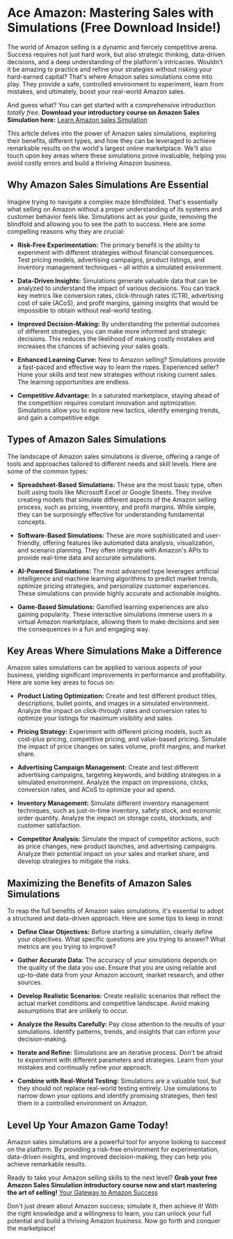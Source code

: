 # Ace Amazon: Mastering Sales with Simulations (Free Download Inside!)

The world of Amazon selling is a dynamic and fiercely competitive arena. Success requires not just hard work, but also strategic thinking, data-driven decisions, and a deep understanding of the platform's intricacies. Wouldn't it be amazing to practice and refine your strategies without risking your hard-earned capital? That's where Amazon sales simulations come into play. They provide a safe, controlled environment to experiment, learn from mistakes, and ultimately, boost your real-world Amazon sales.

And guess what? You can get started with a comprehensive introduction *totally free*.  **Download your introductory course on Amazon Sales Simulation here:** [Learn Amazon sales Simulation](https://udemywork.com/amazon-sales-simulation)

This article delves into the power of Amazon sales simulations, exploring their benefits, different types, and how they can be leveraged to achieve remarkable results on the world's largest online marketplace. We'll also touch upon key areas where these simulations prove invaluable, helping you avoid costly errors and build a thriving Amazon business.

## Why Amazon Sales Simulations Are Essential

Imagine trying to navigate a complex maze blindfolded. That's essentially what selling on Amazon without a proper understanding of its systems and customer behavior feels like. Simulations act as your guide, removing the blindfold and allowing you to see the path to success. Here are some compelling reasons why they are crucial:

*   **Risk-Free Experimentation:** The primary benefit is the ability to experiment with different strategies without financial consequences. Test pricing models, advertising campaigns, product listings, and inventory management techniques – all within a simulated environment.

*   **Data-Driven Insights:** Simulations generate valuable data that can be analyzed to understand the impact of various decisions. You can track key metrics like conversion rates, click-through rates (CTR), advertising cost of sale (ACoS), and profit margins, gaining insights that would be impossible to obtain without real-world testing.

*   **Improved Decision-Making:** By understanding the potential outcomes of different strategies, you can make more informed and strategic decisions. This reduces the likelihood of making costly mistakes and increases the chances of achieving your sales goals.

*   **Enhanced Learning Curve:** New to Amazon selling? Simulations provide a fast-paced and effective way to learn the ropes. Experienced seller? Hone your skills and test new strategies without risking current sales. The learning opportunities are endless.

*   **Competitive Advantage:** In a saturated marketplace, staying ahead of the competition requires constant innovation and optimization. Simulations allow you to explore new tactics, identify emerging trends, and gain a competitive edge.

## Types of Amazon Sales Simulations

The landscape of Amazon sales simulations is diverse, offering a range of tools and approaches tailored to different needs and skill levels. Here are some of the common types:

*   **Spreadsheet-Based Simulations:** These are the most basic type, often built using tools like Microsoft Excel or Google Sheets. They involve creating models that simulate different aspects of the Amazon selling process, such as pricing, inventory, and profit margins. While simple, they can be surprisingly effective for understanding fundamental concepts.

*   **Software-Based Simulations:** These are more sophisticated and user-friendly, offering features like automated data analysis, visualization, and scenario planning. They often integrate with Amazon's APIs to provide real-time data and accurate simulations.

*   **AI-Powered Simulations:** The most advanced type leverages artificial intelligence and machine learning algorithms to predict market trends, optimize pricing strategies, and personalize customer experiences. These simulations can provide highly accurate and actionable insights.

*   **Game-Based Simulations:** Gamified learning experiences are also gaining popularity. These interactive simulations immerse users in a virtual Amazon marketplace, allowing them to make decisions and see the consequences in a fun and engaging way.

## Key Areas Where Simulations Make a Difference

Amazon sales simulations can be applied to various aspects of your business, yielding significant improvements in performance and profitability. Here are some key areas to focus on:

*   **Product Listing Optimization:** Create and test different product titles, descriptions, bullet points, and images in a simulated environment. Analyze the impact on click-through rates and conversion rates to optimize your listings for maximum visibility and sales.

*   **Pricing Strategy:** Experiment with different pricing models, such as cost-plus pricing, competitive pricing, and value-based pricing. Simulate the impact of price changes on sales volume, profit margins, and market share.

*   **Advertising Campaign Management:** Create and test different advertising campaigns, targeting keywords, and bidding strategies in a simulated environment. Analyze the impact on impressions, clicks, conversion rates, and ACoS to optimize your ad spend.

*   **Inventory Management:** Simulate different inventory management techniques, such as just-in-time inventory, safety stock, and economic order quantity. Analyze the impact on storage costs, stockouts, and customer satisfaction.

*   **Competitor Analysis:** Simulate the impact of competitor actions, such as price changes, new product launches, and advertising campaigns. Analyze their potential impact on your sales and market share, and develop strategies to mitigate the risks.

## Maximizing the Benefits of Amazon Sales Simulations

To reap the full benefits of Amazon sales simulations, it's essential to adopt a structured and data-driven approach. Here are some tips to keep in mind:

*   **Define Clear Objectives:** Before starting a simulation, clearly define your objectives. What specific questions are you trying to answer? What metrics are you trying to improve?

*   **Gather Accurate Data:** The accuracy of your simulations depends on the quality of the data you use. Ensure that you are using reliable and up-to-date data from your Amazon account, market research, and other sources.

*   **Develop Realistic Scenarios:** Create realistic scenarios that reflect the actual market conditions and competitive landscape. Avoid making assumptions that are unlikely to occur.

*   **Analyze the Results Carefully:** Pay close attention to the results of your simulations. Identify patterns, trends, and insights that can inform your decision-making.

*   **Iterate and Refine:** Simulations are an iterative process. Don't be afraid to experiment with different parameters and strategies. Learn from your mistakes and continually refine your approach.

*   **Combine with Real-World Testing:** Simulations are a valuable tool, but they should not replace real-world testing entirely. Use simulations to narrow down your options and identify promising strategies, then test them in a controlled environment on Amazon.

## Level Up Your Amazon Game Today!

Amazon sales simulations are a powerful tool for anyone looking to succeed on the platform. By providing a risk-free environment for experimentation, data-driven insights, and improved decision-making, they can help you achieve remarkable results.

Ready to take your Amazon selling skills to the next level? **Grab your free Amazon Sales Simulation introductory course now and start mastering the art of selling!** [Your Gateway to Amazon Success](https://udemywork.com/amazon-sales-simulation)

Don't just dream about Amazon success; simulate it, then achieve it! With the right knowledge and a willingness to learn, you can unlock your full potential and build a thriving Amazon business. Now go forth and conquer the marketplace!
